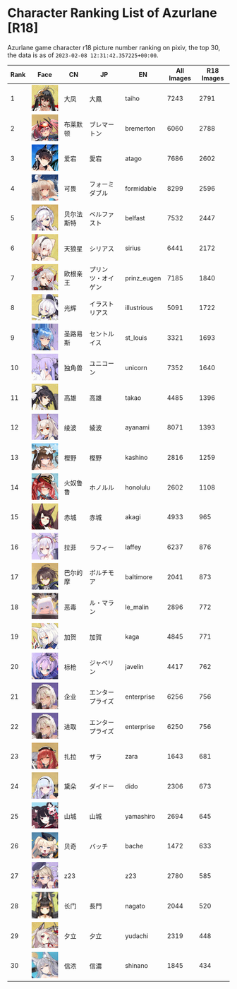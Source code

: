# Character Ranking List of Azurlane [R18]

Azurlane game character r18 picture number ranking on pixiv, the top 30, the data is as of `2023-02-08 12:31:42.357225+00:00`.

|   Rank | Face                                          | CN    | JP        | EN          |   All Images |   R18 Images |
|--------|-----------------------------------------------|-------|-----------|-------------|--------------|--------------|
|      1 | ![taiho](./images/logo_taiho.png)             | 大凤    | 大鳳        | taiho       |         7243 |         2791 |
|      2 | ![bremerton](./images/logo_bremerton.png)     | 布莱默顿  | ブレマートン    | bremerton   |         6060 |         2788 |
|      3 | ![atago](./images/logo_atago.png)             | 爱宕    | 愛宕        | atago       |         7686 |         2602 |
|      4 | ![formidable](./images/logo_formidable.png)   | 可畏    | フォーミダブル   | formidable  |         8299 |         2596 |
|      5 | ![belfast](./images/logo_belfast.png)         | 贝尔法斯特 | ベルファスト    | belfast     |         7532 |         2447 |
|      6 | ![sirius](./images/logo_sirius.png)           | 天狼星   | シリアス      | sirius      |         6441 |         2172 |
|      7 | ![prinz_eugen](./images/logo_prinz_eugen.png) | 欧根亲王  | プリンツ・オイゲン | prinz_eugen |         7185 |         1840 |
|      8 | ![illustrious](./images/logo_illustrious.png) | 光辉    | イラストリアス   | illustrious |         5091 |         1722 |
|      9 | ![st_louis](./images/logo_st_louis.png)       | 圣路易斯  | セントルイス    | st_louis    |         3321 |         1693 |
|     10 | ![unicorn](./images/logo_unicorn.png)         | 独角兽   | ユニコーン     | unicorn     |         7352 |         1640 |
|     11 | ![takao](./images/logo_takao.png)             | 高雄    | 高雄        | takao       |         4485 |         1396 |
|     12 | ![ayanami](./images/logo_ayanami.png)         | 绫波    | 綾波        | ayanami     |         8071 |         1393 |
|     13 | ![kashino](./images/logo_kashino.png)         | 樫野    | 樫野        | kashino     |         2816 |         1259 |
|     14 | ![honolulu](./images/logo_honolulu.png)       | 火奴鲁鲁  | ホノルル      | honolulu    |         2602 |         1108 |
|     15 | ![akagi](./images/logo_akagi.png)             | 赤城    | 赤城        | akagi       |         4933 |          965 |
|     16 | ![laffey](./images/logo_laffey.png)           | 拉菲    | ラフィー      | laffey      |         6237 |          876 |
|     17 | ![baltimore](./images/logo_baltimore.png)     | 巴尔的摩  | ボルチモア     | baltimore   |         2041 |          873 |
|     18 | ![le_malin](./images/logo_le_malin.png)       | 恶毒    | ル・マラン     | le_malin    |         2896 |          772 |
|     19 | ![kaga](./images/logo_kaga.png)               | 加贺    | 加賀        | kaga        |         4845 |          771 |
|     20 | ![javelin](./images/logo_javelin.png)         | 标枪    | ジャベリン     | javelin     |         4417 |          762 |
|     21 | ![enterprise](./images/logo_enterprise.png)   | 企业    | エンタープライズ  | enterprise  |         6256 |          756 |
|     22 | ![enterprise](./images/logo_enterprise.png)   | 进取    | エンタープライズ  | enterprise  |         6250 |          756 |
|     23 | ![zara](./images/logo_zara.png)               | 扎拉    | ザラ        | zara        |         1643 |          681 |
|     24 | ![dido](./images/logo_dido.png)               | 黛朵    | ダイドー      | dido        |         2306 |          673 |
|     25 | ![yamashiro](./images/logo_yamashiro.png)     | 山城    | 山城        | yamashiro   |         2694 |          645 |
|     26 | ![bache](./images/logo_bache.png)             | 贝奇    | バッチ       | bache       |         1472 |          633 |
|     27 | ![z23](./images/logo_z23.png)                 | z23   |           | z23         |         2780 |          585 |
|     28 | ![nagato](./images/logo_nagato.png)           | 长门    | 長門        | nagato      |         2044 |          520 |
|     29 | ![yudachi](./images/logo_yudachi.png)         | 夕立    | 夕立        | yudachi     |         2319 |          448 |
|     30 | ![shinano](./images/logo_shinano.png)         | 信浓    | 信濃        | shinano     |         1845 |          434 |
